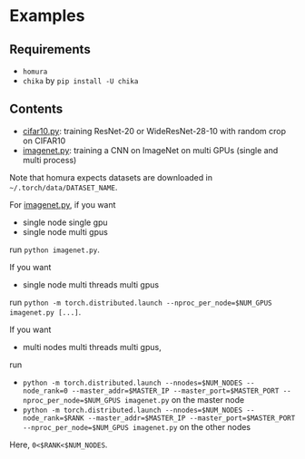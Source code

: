 # Examples

## Requirements

* `homura`
* `chika` by `pip install -U chika`

## Contents

* [cifar10.py](examples/cifar10.py): training ResNet-20 or WideResNet-28-10 with random crop on CIFAR10
* [imagenet.py](examples/imagenet.py): training a CNN on ImageNet on multi GPUs (single and multi process)

Note that homura expects datasets are downloaded in `~/.torch/data/DATASET_NAME`.

For [imagenet.py](examples/imagenet.py), if you want

* single node single gpu
* single node multi gpus

run `python imagenet.py`.

If you want

* single node multi threads multi gpus

run `python -m torch.distributed.launch --nproc_per_node=$NUM_GPUS imagenet.py [...]`.

If you want

* multi nodes multi threads multi gpus,

run

* `python -m torch.distributed.launch --nnodes=$NUM_NODES --node_rank=0 --master_addr=$MASTER_IP --master_port=$MASTER_PORT --nproc_per_node=$NUM_GPUS imagenet.py`
  on the master node
* `python -m torch.distributed.launch --nnodes=$NUM_NODES --node_rank=$RANK --master_addr=$MASTER_IP --master_port=$MASTER_PORT --nproc_per_node=$NUM_GPUS imagenet.py`
  on the other nodes

Here, `0<$RANK<$NUM_NODES`.